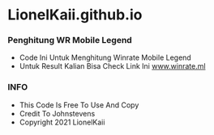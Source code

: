 # LionelKaii.github.io
### Penghitung WR Mobile Legend
- Code Ini Untuk Menghitung Winrate Mobile Legend
- Untuk Result Kalian Bisa Check Link Ini www.winrate.ml

### INFO
- This Code Is Free To Use And Copy
- Credit To Johnstevens
- Copyright 2021 LionelKaii


